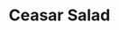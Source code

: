 ---
title: "Ceasar Salad"
description: ""
price_s: "9"
price_l: "11"
price_lg: ""
weight: "2"
hidden: true
---